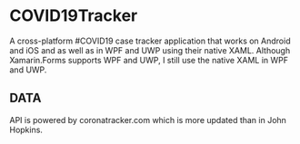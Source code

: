 # COVID19Tracker
A cross-platform #COVID19 case tracker application that works on Android and iOS and as well as in WPF and UWP using their native XAML. Although Xamarin.Forms supports WPF and UWP, I still use the native XAML in WPF and UWP.
  
## DATA
API is powered by coronatracker.com which is more updated than in John Hopkins.
